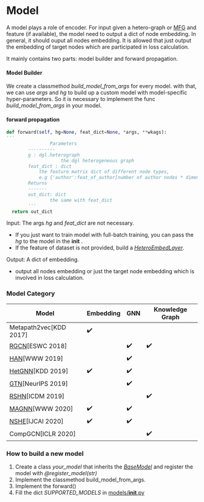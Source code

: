# Model

A model plays a role of encoder. For input given a hetero-graph or [MFG](https://docs.dgl.ai/en/latest/guide/minibatch-node.html?highlight=message%20flow%20graphs) and feature (if available), the model need to output a dict of node embedding. In general, it should ouput all nodes embedding. It is allowed that just output the embedding of target nodes which are participated in loss calculation. 

It mainly contains two parts: model builder and forward propagation.

#### Model Builder

We create a classmethod *build_model_from_args* for every model. with that, we can use *args* and *hg* to build up a custom model with model-specific hyper-parameters. So it is necessary to implement the func *build_model_from_args* in your model.

#### forward propagation

```python
def forward(self, hg=None, feat_dict=None, *args, **wkags):
'''  		
				Parameters
        ----------
        g : dgl.heterograph
   					the dgl heterogeneous graph
        feat_dict : dict
            the feature matrix dict of different node types, 
            e.g {'author':feat_of_author[number of author nodes * dimension], ...}
        Returns
        -------
        out_dict: dict
        		the same with feat_dict
        '''
  return out_dict
```

Input: The args *hg* and *feat_dict* are not necessary. 

- If you just want to train model with full-batch training, you can pass the *hg* to the model in the __init__ .
- If the feature of dataset is not provided, build a *[HeteroEmbedLayer](./EmbedLayer.py)*.

Output: A dict of embedding.

- output all nodes embedding or just the target node embedding which is involved in loss calculation.

### Model Category

| Model                                        | Embedding          | GNN                | Knowledge Graph    |
| -------------------------------------------- | ------------------ | ------------------ | ------------------ |
| Metapath2vec[KDD 2017]                       | :heavy_check_mark: |                    |                    |
| [RGCN](./openhgnn/output/RGCN)[ESWC 2018]    |                    | :heavy_check_mark: | :heavy_check_mark: |
| [HAN](./openhgnn/output/HAN)[WWW 2019]       |                    | :heavy_check_mark: |                    |
| [HetGNN](./openhgnn/output/HetGNN)[KDD 2019] | :heavy_check_mark: | :heavy_check_mark: |                    |
| [GTN](./openhgnn/output/GTN)[NeurIPS 2019]   |                    | :heavy_check_mark: |                    |
| [RSHN](./openhgnn/output/RSHN)[ICDM 2019]    |                    |                    | :heavy_check_mark: |
| [MAGNN](./openhgnn/output/MAGNN)[WWW 2020]   | :heavy_check_mark: | :heavy_check_mark: |                    |
| [NSHE](./openhgnn/output/NSHE)[IJCAI 2020]   | :heavy_check_mark: | :heavy_check_mark: |                    |
| CompGCN[ICLR 2020]                           |                    |                    | :heavy_check_mark: |

### How to build a new model

1. Create a class *your_model* that inherits the [*BaseModel*](./base_model.py) and register the model with *@register_model(str)*
2. Implement the classmethod build_model_from_args.
3. Implement the forward()
4. Fill the dict *SUPPORTED_MODELS* in [models/__init__.py](./__init__.py)

